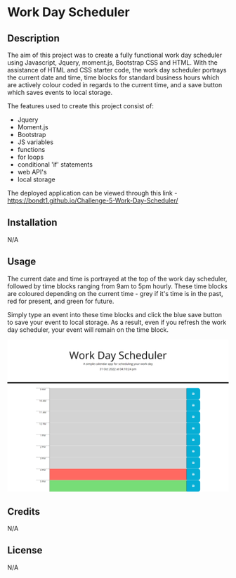 # Work Day Scheduler

## Description

The aim of this project was to create a fully functional work day scheduler using Javascript, Jquery, moment.js, Bootstrap CSS and HTML. With the assistance of HTML and CSS starter code, the work day scheduler portrays the current date and time, time blocks for standard business hours which are actively colour coded in regards to the current time, and a save button which saves events to local storage.

The features used to create this project consist of:
- Jquery
- Moment.js
- Bootstrap
- JS variables
- functions
- for loops
- conditional 'if' statements
- web API's
- local storage

The deployed application can be viewed through this link - https://bondt1.github.io/Challenge-5-Work-Day-Scheduler/

## Installation

N/A

## Usage

The current date and time is portrayed at the top of the work day scheduler, followed by time blocks ranging from 9am to 5pm hourly. These time blocks are coloured depending on the current time - grey if it's time is in the past, red for present, and green for future. 

Simply type an event into these time blocks and click the blue save button to save your event to local storage. As a result, even if you refresh the work day scheduler, your event will remain on the time block. 


![A screenshot of the deployed application](Assets/screencapture-work-day-scheduler.png)

## Credits

N/A

## License

N/A


